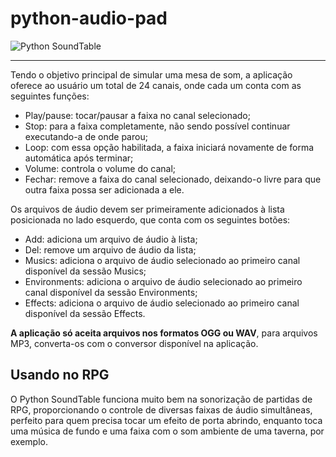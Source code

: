 # python-audio-pad
  ![Python SoundTable](/images/example.png)
***
Tendo o objetivo principal de simular uma mesa de som, a aplicação oferece ao usuário um total de 24 canais, onde cada um conta com as seguintes funções:
- Play/pause: tocar/pausar a faixa no canal selecionado;
- Stop: para a faixa completamente, não sendo possível continuar executando-a de onde parou;
- Loop: com essa opção habilitada, a faixa iniciará novamente de forma automática após terminar;
- Volume: controla o volume do canal;
- Fechar: remove a faixa do canal selecionado, deixando-o livre para que outra faixa possa ser adicionada a ele.

Os arquivos de áudio devem ser primeiramente adicionados à lista posicionada no lado esquerdo, que conta com os seguintes botões:
- Add: adiciona um arquivo de áudio à lista;
- Del: remove um arquivo de áudio da lista;
- Musics: adiciona o arquivo de áudio selecionado ao primeiro canal disponível da sessão Musics;
- Environments: adiciona o arquivo de áudio selecionado ao primeiro canal disponível da sessão Environments;
- Effects: adiciona o arquivo de áudio selecionado ao primeiro canal disponível da sessão Effects.

**A aplicação só aceita arquivos nos formatos OGG ou WAV**, para arquivos MP3, converta-os com o conversor disponível na aplicação.

## Usando no RPG
O Python SoundTable funciona muito bem na sonorização de partidas de RPG, proporcionando o controle de diversas faixas de áudio simultâneas, perfeito para quem precisa tocar um efeito de porta abrindo, enquanto toca uma música de fundo e uma faixa com o som ambiente de uma taverna, por exemplo.



